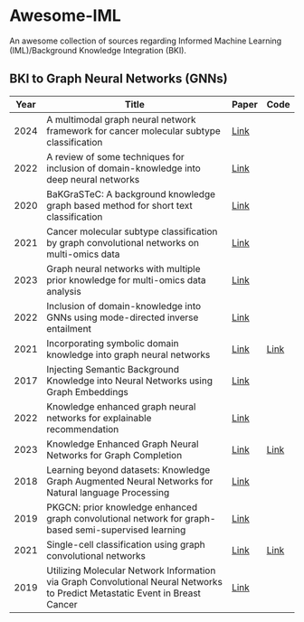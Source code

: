 # Awesome-IML

An awesome collection of sources regarding Informed Machine Learning (IML)/Background Knowledge Integration (BKI).

## BKI to Graph Neural Networks (GNNs)

| Year | Title                                                                                                                        | Paper                                                                                   | Code                                               |
| ---- | ---------------------------------------------------------------------------------------------------------------------------- | --------------------------------------------------------------------------------------- | -------------------------------------------------- |
| 2024 | A multimodal graph neural network framework for cancer molecular subtype classification                                      | [Link](https://bmcbioinformatics.biomedcentral.com/articles/10.1186/s12859-023-05622-4) |                                                    |
| 2022 | A review of some techniques for inclusion of domain-knowledge into deep neural networks                                      | [Link](https://www.nature.com/articles/s41598-021-04590-0)                              |                                                    |
| 2020 | BaKGraSTeC: A background knowledge graph based method for short text classification                                          | [Link](https://ieeexplore.ieee.org/abstract/document/9194505/)                          |                                                    |
| 2021 | Cancer molecular subtype classification by graph convolutional networks on multi-omics data                                  | [Link](https://dl.acm.org/doi/10.1145/3459930.3469542)                                  |                                                    |
| 2023 | Graph neural networks with multiple prior knowledge for multi-omics data analysis                                            | [Link](https://ieeexplore.ieee.org/abstract/document/10148642/)                         |                                                    |
| 2022 | Inclusion of domain-knowledge into GNNs using mode-directed inverse entailment                                               | [Link](https://link.springer.com/10.1007/s10994-021-06090-8)                            |                                                    |
| 2021 | Incorporating symbolic domain knowledge into graph neural networks                                                           | [Link](https://link.springer.com/article/10.1007/s10994-021-05966-z)                    | [Link](https://github.com/tirtharajdash/VEGNN)     |
| 2017 | Injecting Semantic Background Knowledge into Neural Networks using Graph Embeddings                                          | [Link](https://ieeexplore.ieee.org/abstract/document/8003816/)                          |                                                    |
| 2022 | Knowledge enhanced graph neural networks for explainable recommendation                                                      | [Link](https://ieeexplore.ieee.org/abstract/document/9681226/)                          |                                                    |
| 2023 | Knowledge Enhanced Graph Neural Networks for Graph Completion                                                                | [Link](https://openreview.net/forum?id=7cdXVj9z6Y)                                      | [Link](https://gitlab.inria.fr/tyrex-public/kegnn) |
| 2018 | Learning beyond datasets: Knowledge Graph Augmented Neural Networks for Natural language Processing                          | [Link](http://arxiv.org/abs/1802.05930)                                                 |                                                    |
| 2019 | PKGCN: prior knowledge enhanced graph convolutional network for graph-based semi-supervised learning                         | [Link](https://link.springer.com/article/10.1007/s13042-019-01003-7)                    |                                                    |
| 2021 | Single-cell classification using graph convolutional networks                                                                | [Link](https://bmcbioinformatics.biomedcentral.com/articles/10.1186/s12859-021-04278-2) | [Link](https://github.com/NabaviLab/sigGCN)        |
| 2019 | Utilizing Molecular Network Information via Graph Convolutional Neural Networks to Predict Metastatic Event in Breast Cancer | [Link](https://ebooks.iospress.nl/publication/52764)                                    |                                                    |
